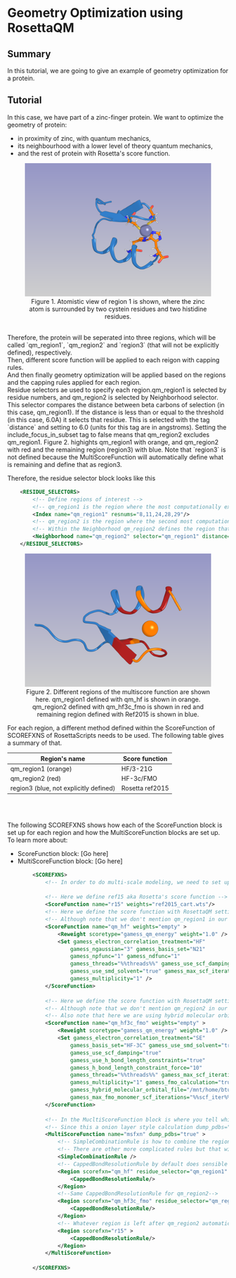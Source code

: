 # Geometry Optimization using RosettaQM

## Summary
In this tutorial, we are going to give an example of geometry optimization for a protein.

## Tutorial
In this case, we have part of a zinc-finger protein. We want to optimize the geometry of protein:
* in proximity of zinc, with quantum mechanics,
* its neighbourhood with a lower level of theory quantum mechanics,
* and the rest of protein with Rosetta's score function.

<figure align="center"> 
<img src="../../../images/GeometryOptimizationRosettaQM_region1.png" alt="drawing" width="600"/> 
<figcaption>Figure 1. Atomistic view of region 1 is shown, where the zinc atom is surrounded by two cystein residues and two histidine residues. </figcaption> 
</figure> 
<br />
Therefore, the protein will be seperated into three regions, which will be called `qm_region1`, `qm_region2` and `region3` (that will not be explicitly defined), respectively. 
<br />
Then, different score function will be applied to each reigon with capping rules.
<br />
And then finally geometry optimization will be applied based on the regions and the capping rules applied for each region. 
<br />
Residue selectors ae used to specify each region.qm_region1 is selected by residue numbers, and qm_region2 is selected by Neighborhood selector. 
This selector compares the distance between beta carbons of selection (in this case, qm_region1). 
If the distance is less than or equal to the threshold (in this case, 6.0A) it selects that residue. 
This is selected with the tag `distance` and setting to 6.0 (units for this tag are in angstroms). 
Setting the include_focus_in_subset tag to false means that qm_region2 excludes qm_region1. Figure 2. highights qm_region1 with orange, and qm_region2 with red and the remaining region (region3) with blue. 
Note that `region3` is not defined because the MultiScoreFunction will automatically define what is remaining and define that as region3.


Therefore, the residue selector block looks like this

```xml
    <RESIDUE_SELECTORS>
        <!-- Define regions of interest -->
        <!-- qm_region1 is the region where the most computationally expensive calculation is going to take place. -->
        <Index name="qm_region1" resnums="8,11,24,28,29"/>
        <!-- qm_region2 is the region where the second most computationally expensive calculation is going to take place. -->
        <!-- Within the Neighborhood qm_region2 defines the region that is within 6.0 from qm_region1 and not including the atoms in qm_region1 (which is done using the tag include_focus_in_subset  -->
        <Neighborhood name="qm_region2" selector="qm_region1" distance="6.0" include_focus_in_subset="false" />
    </RESIDUE_SELECTORS>
```

<figure align="center">
<img src="../../../images/GeometryOptimizationRosettaQM_region2.png" alt="drawing" width="600"/>
<figcaption>Figure 2. Different regions of the multiscore function are shown here. qm_region1 defined with qm_hf is shown in orange. qm_region2 defined with qm_hf3c_fmo is shown in red and remaining region defined with Ref2015 is shown in blue. </figcaption>
</figure>
For each region, a different method defined within the ScoreFunction of SCOREFXNS of RosettaScripts needs to be used. 
The following table gives a summary of that. 
<br />

| Region's name                           | Score function   |
|-----------------------------------------|------------------|
| qm_region1 (orange)                     | HF/3-21G         |
| qm_region2 (red)                        | HF-3c/FMO        |
| region3 (blue, not explicitly defined)  | Rosetta ref2015  |

<br />
<br />

The following SCOREFXNS shows how each of the ScoreFunction block is set up for each region and how the MultiScoreFunction blocks are set up. To learn more about: 
- ScoreFunction block: [Go here]
- MultiScoreFunction block: [Go here]

```xml
        <SCOREFXNS>
            <!-- In order to do multi-scale modeling, we need to set up the different score function that will used for the different regions of your system.  -->

            <!-- Here we define ref15 aka Rosetta's score function -->
            <ScoreFunction name="r15" weights="ref2015_cart.wts"/>
            <!-- Here we define the score function with RosettaQM setting for the most rigorous part aka qm_region1  -->
            <!-- Although note that we don't mention qm_region1 in our score function. That is later.-->
            <ScoreFunction name="qm_hf" weights="empty" >
                <Reweight scoretype="gamess_qm_energy" weight="1.0" />
                <Set gamess_electron_correlation_treatment="HF"
                    gamess_ngaussian="3" gamess_basis_set="N21"
                    gamess_npfunc="1" gamess_ndfunc="1"
                    gamess_threads="%%threads%%" gamess_use_scf_damping="true"
                    gamess_use_smd_solvent="true" gamess_max_scf_iterations="%%scf_iter%%"
                    gamess_multiplicity="1" />
            </ScoreFunction>

            <!-- Here we define the score function with RosettaQM setting for the second rigorous part aka qm_region2  -->
            <!-- Although note that we don't mention qm_region2 in our score function. That is later.-->
            <!-- Also note that here we are using hybrid molecular orbital approx (HMO) -->
            <ScoreFunction name="qm_hf3c_fmo" weights="empty" >
                <Reweight scoretype="gamess_qm_energy" weight="1.0" />
                <Set gamess_electron_correlation_treatment="SE"
                    gamess_basis_set="HF-3C" gamess_use_smd_solvent="true"
                    gamess_use_scf_damping="true"
                    gamess_use_h_bond_length_constraints="true"
                    gamess_h_bond_length_constraint_force="10"
                    gamess_threads="%%threads%%" gamess_max_scf_iterations="%%scf_iter%%"
                    gamess_multiplicity="1" gamess_fmo_calculation="true" gamess_hybrid_molecular_orbital="HF-3c"
                    gamess_hybrid_molecular_orbital_file="/mnt/home/bturzo/ceph/Applications/gamess/tools/fmo/HMO/HMOs.txt"
                    gamess_max_fmo_monomer_scf_iterations="%%scf_iter%%" />
            </ScoreFunction>

            <!-- In the MucltiScoreFunction block is where you tell which region is going to be treated with which level calculation-->
            <!-- Since this a onion layer style calculation dump_pdbs="true" option will dump out all the layers of system that has been defined-->
            <MultiScoreFunction name="msfxn" dump_pdbs="true" >
                <!-- SimpleCombinationRule is how to combine the region. And how to subtract of the energies from each region in order avoid double counting-->
                <!-- There are other more complicated rules but that will not be discussed here and is a treat for another tutorial-->
                <SimpleCombinationRule />
                <!-- CappedBondResolutionRule by default does sensible capping, other capping rules available and can be passed with options-->
                <Region scorefxn="qm_hf" residue_selector="qm_region1" >
                    <CappedBondResolutionRule/>
                </Region>
                <!--Same CappedBondResolutionRule for qm_region2-->
                <Region scorefxn="qm_hf3c_fmo" residue_selector="qm_region2">
                    <CappedBondResolutionRule/>
                </Region>
                <!-- Whatever region is left after qm_region2 automatically gets defined to region3 and is now scored with r15 (as in rosetta score function) -->
                <Region scorefxn="r15" >
                    <CappedBondResolutionRule/>
                </Region>
            </MultiScoreFunction>

        </SCOREFXNS>
```
